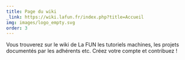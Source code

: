 ```yaml
---
title: Page du wiki
_link: https://wiki.lafun.fr/index.php?title=Accueil
img: images/logo_empty.svg
order: 3
---
```

Vous trouverez sur le wiki de La FUN les tutoriels machines, les projets documentés par les adhérents etc. Créez votre compte et contribuez !